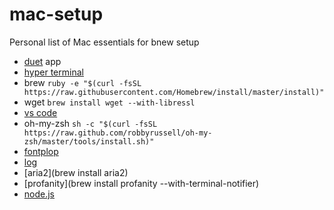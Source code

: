 # mac-setup
Personal list of Mac essentials for bnew setup

- [duet](https://duet.nyc3.cdn.digitaloceanspaces.com/Mac/2_0/duet-2-0-3-6.zip) app
- [hyper terminal](https://releases.hyper.is/download/mac)
- brew `ruby -e "$(curl -fsSL https://raw.githubusercontent.com/Homebrew/install/master/install)"`
- wget `brew install wget --with-libressl`
- [vs code](https://az764295.vo.msecnd.net/stable/bc24f98b5f70467bc689abf41cc5550ca637088e/VSCode-darwin-stable.zip)
- oh-my-zsh `sh -c "$(curl -fsSL https://raw.github.com/robbyrussell/oh-my-zsh/master/tools/install.sh)"`
- [fontplop](https://github.com/matthewgonzalez/fontplop/releases)
- [log](https://joshavanier.itch.io/log)
- [aria2](brew install aria2)
- [profanity](brew install profanity --with-terminal-notifier)
- [node.js](https://nodejs.org/en/download/)